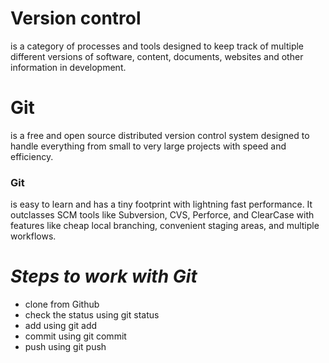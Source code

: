 # Version control #

is a category of processes and tools designed to keep track of multiple different versions of software, content, documents, websites and other information in development.

# Git #
 is a free and open source distributed version control system designed to handle everything from small to very large projects with speed and efficiency.

### Git
 is easy to learn and has a tiny footprint with lightning fast performance. It outclasses SCM tools like Subversion, CVS, Perforce, and ClearCase with features like cheap local branching, convenient staging areas, and multiple workflows.


# _Steps to work with Git_

  - clone from Github
   - check the status using git status
 - add using git add
- commit using git commit
 - push using git push


 